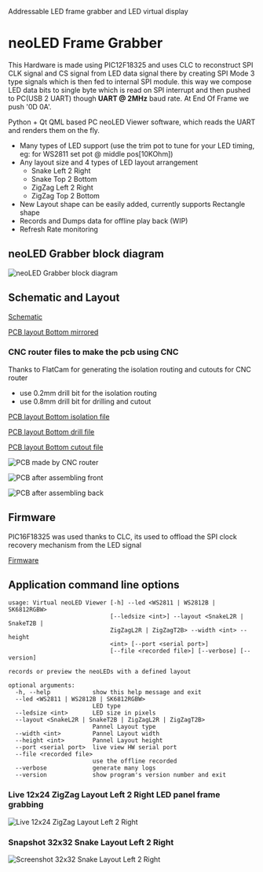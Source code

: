 Addressable LED frame grabber and LED virtual display

# neoLED Frame Grabber

This Hardware is made using PIC12F18325 and uses CLC to reconstruct SPI CLK signal and CS signal from LED data signal there by creating SPI Mode 3 type signals which is then fed to internal SPI module. 
this way we compose LED data bits to single byte which is read on SPI interrupt and then pushed to PC(USB 2 UART) though **UART @ 2MHz** baud rate. At End Of Frame we push '0D 0A'.

Python + Qt QML based PC neoLED Viewer software, which reads the UART and renders them on the fly.
- Many types of LED support (use the trim pot to tune for your LED timing, eg: for WS2811 set pot @ middle pos\[10KOhm\])
- Any layout size and 4 types of LED layout arrangement
    - Snake Left 2 Right
    - Snake Top 2 Bottom
    - ZigZag Left 2 Right
    - ZigZag Top 2 Bottom
- New Layout shape can be easily added, currently supports Rectangle shape
- Records and Dumps data for offline play back (WIP)
- Refresh Rate monitoring

## neoLED Grabber block diagram
![neoLED Grabber block diagram](analysis/neoLED_Grabber_HW.png)

## Schematic and Layout
[Schematic](schematic/neoLED_framegrabber_schematic.pdf)

[PCB layout Bottom mirrored](schematic/neoLED_framegrabber_bottom_layer_mirrored.pdf)

### CNC router files to make the pcb using CNC

Thanks to FlatCam for generating the isolation routing and cutouts for CNC router
- use 0.2mm drill bit for the isolation routing
- use 0.8mm drill bit for drilling and cutout

[PCB layout Bottom isolation file](schematic/CAMOutputs/copper_bottom.gbr_0.2000_iso1_cnc.nc)

[PCB layout Bottom drill file](schematic/CAMOutputs/drill_1_16.xln_cnc.nc)

[PCB layout Bottom cutout file](schematic/CAMOutputs/copper_bottom.gbr_cutout_cnc.nc)

![PCB made by CNC router](analysis/P_20201011_005735.jpg)

![PCB after assembling front](analysis/P_20201011_115547_1.jpg)

![PCB after assembling back](analysis/P_20201011_115451_1.jpg)

## Firmware

PIC16F18325 was used thanks to CLC, its used to offload the SPI clock recovery mechanism from the LED signal

[Firmware](firmware/neoLED2SPI.X/dist/default/production/neoLED2SPI.X.production.hex)

## Application command line options
```
usage: Virtual neoLED Viewer [-h] --led <WS2811 | WS2812B | SK6812RGBW>
                             [--ledsize <int>] --layout <SnakeL2R | SnakeT2B |
                             ZigZagL2R | ZigZagT2B> --width <int> --height
                             <int> [--port <serial port>]
                             [--file <recorded file>] [--verbose] [--version]

records or preview the neoLEDs with a defined layout

optional arguments:
  -h, --help            show this help message and exit
  --led <WS2811 | WS2812B | SK6812RGBW>
                        LED type
  --ledsize <int>       LED size in pixels
  --layout <SnakeL2R | SnakeT2B | ZigZagL2R | ZigZagT2B>
                        Pannel Layout type
  --width <int>         Pannel Layout width
  --height <int>        Pannel Layout height
  --port <serial port>  live view HW serial port
  --file <recorded file>
                        use the offline recorded
  --verbose             generate many logs
  --version             show program's version number and exit
```

### Live 12x24 ZigZag Layout Left 2 Right LED panel frame grabbing
![Live 12x24 ZigZag Layout Left 2 Right](analysis/neoLED_Viewer_12x24_ZigZagL2R.gif)

### Snapshot 32x32 Snake Layout Left 2 Right
![Screenshot 32x32 Snake Layout Left 2 Right](analysis/neoLED_Viewer_32x32_SnakeL2R.png)
